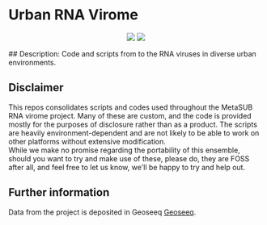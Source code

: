 # Urban RNA Virome
<p align="center">   
<a href="https://github.com/UriNeri/RVMT"><img src="https://img.shields.io/badge/version-0.0.1-blue"></a>
<a href="./LICENSE"><img src="https://img.shields.io/badge/license-MIT-blue.svg"></a>
</p>  
## Description:   
Code and scripts from to the RNA viruses in diverse urban environments.    

Disclaimer  
---------------------------
This repos consolidates scripts and codes used throughout the MetaSUB RNA virome project. Many of these are custom, and the code is provided mostly for the purposes of disclosure rather than as a product. The scripts are heavily environment-dependent and are not likely to be able to work on other platforms without extensive modification.  
While we make no promise regarding the portability of this ensemble, should you want to try and make use of these, please do, they are FOSS after all, and feel free to let us know, we'll be happy to try and help out.

Further information
---------------------------
Data from the project is deposited in Geoseeq [Geoseeq]([https://doi.org/10.5281/zenodo.7368133](https://portal.geoseeq.com/)).  
